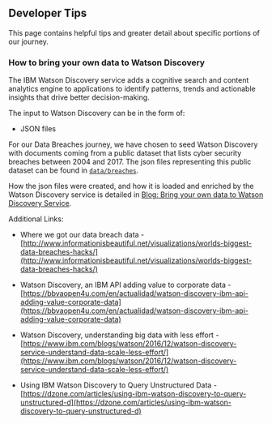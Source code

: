 ## Developer Tips

This page contains helpful tips and greater detail about specific portions of our journey.


### How to bring your own data to Watson Discovery

The IBM Watson Discovery service adds a cognitive search and content analytics engine to applications to identify patterns, trends and actionable insights that drive better decision-making.

The input to Watson Discovery can be in the form of:
* JSON files

For our Data Breaches journey, we have chosen to seed Watson Discovery with documents coming from a public dataset that lists cyber security breaches between 2004 and 2017. The json files representing this public dataset can be found in [`data/breaches`](data/breaches).

How the json files were created, and how it is loaded and enriched by the Watson Discovery service is detailed in [Blog: Bring your own data to Watson Discovery Service](doc/index.md).

Additional Links:

* Where we got our data breach data - [http://www.informationisbeautiful.net/visualizations/worlds-biggest-data-breaches-hacks/](http://www.informationisbeautiful.net/visualizations/worlds-biggest-data-breaches-hacks/)

* Watson Discovery, an IBM API adding value to corporate data -  [https://bbvaopen4u.com/en/actualidad/watson-discovery-ibm-api-adding-value-corporate-data](https://bbvaopen4u.com/en/actualidad/watson-discovery-ibm-api-adding-value-corporate-data)

* Watson Discovery, understanding big data with less effort -  [https://www.ibm.com/blogs/watson/2016/12/watson-discovery-service-understand-data-scale-less-effort/](https://www.ibm.com/blogs/watson/2016/12/watson-discovery-service-understand-data-scale-less-effort/)

* Using IBM Watson Discovery to Query Unstructured Data - [https://dzone.com/articles/using-ibm-watson-discovery-to-query-unstructured-d](https://dzone.com/articles/using-ibm-watson-discovery-to-query-unstructured-d)
